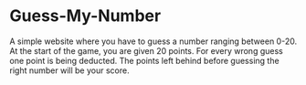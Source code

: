 # Guess-My-Number
A simple website where you have to guess a number ranging between 0-20.
At the start of the game, you are given 20 points.
For every wrong guess one point is being deducted.
The points left behind before guessing the right number will be your score.
